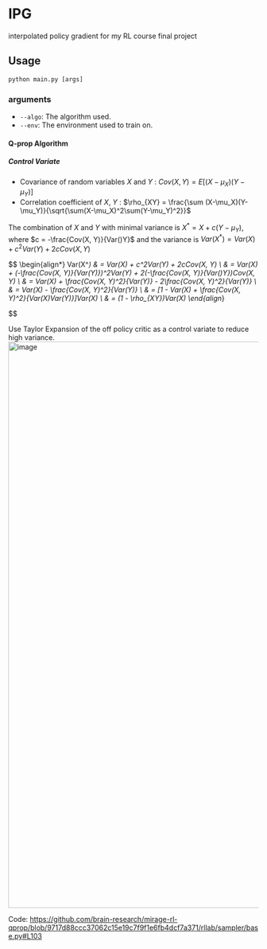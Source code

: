 # IPG
interpolated policy gradient for my RL course final project


## Usage
``python main.py [args]``

### arguments
- ``--algo``: The algorithm used.
- ``--env``: The environment used to train on.

#### Q-prop Algorithm

##### Control Variate
- Covariance of random variables $X$ and $Y$ : $Cov(X, Y) = E[(X-\mu_X)(Y-\mu_Y)]$
- Correlation coefficient of $X$, $Y$ : $\rho_{XY} = \frac{\sum (X-\mu_X)(Y-\mu_Y)}{\sqrt{\sum(X-\mu_X)^2\sum(Y-\mu_Y)^2}}$

The combination of $X$ and $Y$ with minimal variance is $X^* = X + c(Y - \mu_Y)$, where $c = -\frac{Cov(X, Y)}{Var()Y}$ and the variance is $Var(X^*) = Var(X) + c^2Var(Y) + 2cCov(X, Y)$

$$
\begin{align*}
Var(X^*) & =  Var(X) + c^2Var(Y) + 2cCov(X, Y) \\
 & = Var(X) + (-\frac{Cov(X, Y)}{Var(Y)})^2Var(Y) + 2(-\frac{Cov(X, Y)}{Var()Y})Cov(X, Y) \\
 & = Var(X) + \frac{Cov(X, Y)^2}{Var(Y)} - 2\frac{Cov(X, Y)^2}{Var(Y)} \\
 & = Var(X) - \frac{Cov(X, Y)^2}{Var(Y)} \\ 
 & = [1 - Var(X) + \frac{Cov(X, Y)^2}{Var(X)Var(Y)}]Var(X) \\
 & = (1 - \rho_{XY})Var(X)
\end{align*}

$$

Use Taylor Expansion of the off policy critic as a control variate to reduce high variance.
<img width="1138" alt="image" src="https://github.com/mmi366127/IPG/assets/77866896/410c7ae7-49cb-4977-9d29-81153cc204a5">


Code:
https://github.com/brain-research/mirage-rl-qprop/blob/9717d88ccc37062c15e19c7f9f1e6fb4dcf7a371/rllab/sampler/base.py#L103
